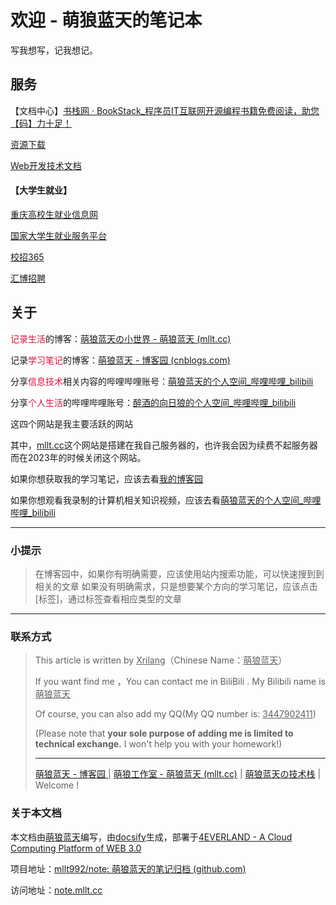 # 欢迎 - 萌狼蓝天的笔记本

写我想写，记我想记。

## 服务

【文档中心】[书栈网 · BookStack_程序员IT互联网开源编程书籍免费阅读，助您【码】力十足！](https://www.bookstack.cn/)



[资源下载](https://share.mllt.cc)

[Web开发技术文档](https://developer.mozilla.org/zh-CN/docs/Web)

#### 【大学生就业】

[重庆高校生就业信息网](http://www.cqbys.com/)

[国家大学生就业服务平台](www.ncss.cn)

[校招365](https://www.xiaozhao365.com)

[汇博招聘](https://www.huibo.com/)

## 关于

<font color="#DC143C">记录生活</font>的博客：[萌狼蓝天の小世界 - 萌狼蓝天 (mllt.cc)](https://mllt.cc/)

记录<font color="#DC143C">学习笔记</font>的博客：[萌狼蓝天 - 博客园 (cnblogs.com)](https://www.cnblogs.com/mllt/)

分享<font color="#DC143C">信息技术</font>相关内容的哔哩哔哩账号：[萌狼蓝天的个人空间_哔哩哔哩_bilibili](https://space.bilibili.com/104330271)

分享<font color="#DC143C">个人生活</font>的哔哩哔哩账号：[醉酒的向日狼的个人空间_哔哩哔哩_bilibili](https://space.bilibili.com/2015811802)



这四个网站是我主要活跃的网站

其中，[mllt.cc](https://mllt.cc)这个网站是搭建在我自己服务器的，也许我会因为续费不起服务器而在2023年的时候关闭这个网站。

如果你想获取我的学习笔记，应该去看[我的博客园](https://www.cnblogs.com/mllt/)

如果你想观看我录制的计算机相关知识视频，应该去看[萌狼蓝天的个人空间_哔哩哔哩_bilibili](https://space.bilibili.com/2015811802)
<hr>

### 小提示
> 在博客园中，如果你有明确需要，应该使用站内搜索功能，可以快速搜到到相关的文章
> 如果没有明确需求，只是想要某个方向的学习笔记，应该点击[标签]，通过标签查看相应类型的文章

<hr>

### 联系方式


> This article is written by <u>Xrilang</u>（Chinese Name：<u>萌狼蓝天</u>）
>
> If you want find me ，You can contact  me in BiliBili . My Bilibili name is <u>萌狼蓝天</u>
>
> Of course, you can also add my QQ(My QQ number is: <u>3447902411</u>)
>
> (Please note that **your sole purpose of adding me is limited to technical exchange.** I won't help you with your homework!)
>
> ---
>
> [萌狼蓝天 - 博客园 ](https://www.cnblogs.com/mllt/) | [萌狼工作室 - 萌狼蓝天 (mllt.cc)](https://mllt.cc/) | [ 萌狼蓝天の技术栈](https://xrilang.blog.csdn.net/) | Welcome !

### 关于本文档

本文档由[萌狼蓝天](https://space.bilibili.com/104330271)编写，由[docsify](https://docsify.js.org/#/)生成，部署于[4EVERLAND - A Cloud Computing Platform of WEB 3.0](https://4everland.org/)

项目地址：[mllt992/note: 萌狼蓝天的笔记归档 (github.com)](https://github.com/mllt992/note)

访问地址：[note.mllt.cc](note.mllt.cc)

